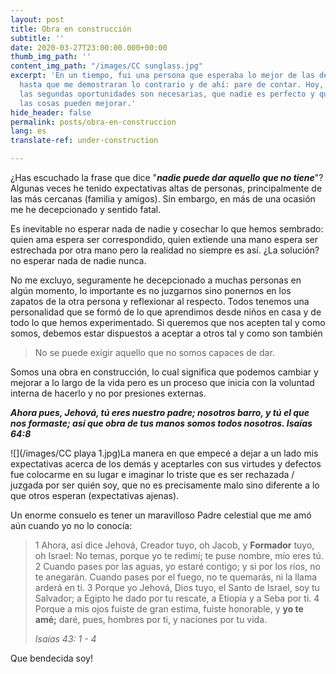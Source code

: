 ```yaml
---
layout: post
title: Obra en construcción
subtitle: ''
date: 2020-03-27T23:00:00.000+00:00
thumb_img_path: ''
content_img_path: "/images/CC sunglass.jpg"
excerpt: 'En un tiempo, fui una persona que esperaba lo mejor de las demás personas
  hasta que me demostraran lo contrario y de ahí: pare de contar. Hoy, reconozco que
  las segundas oportunidades son necesarias, que nadie es perfecto y que si nos esforzamos,
  las cosas pueden mejorar.'
hide_header: false
permalink: posts/obra-en-construccion
lang: es
translate-ref: under-construction

---
```

¿Has escuchado la frase que dice "**_nadie puede dar aquello que no tiene_**"? Algunas veces he tenido expectativas altas de personas, principalmente de las más cercanas (familia y amigos). Sin embargo, en más de una ocasión me he decepcionado y sentido fatal.

Es inevitable no esperar nada de nadie y cosechar lo que hemos sembrado: quien ama espera ser correspondido, quien extiende una mano espera ser estrechada por otra mano pero la realidad no siempre es así. ¿La solución? no esperar nada de nadie nunca.

No me excluyo, seguramente he decepcionado a muchas personas en algún momento, lo importante es no juzgarnos sino ponernos en los zapatos de la otra persona y reflexionar al respecto. Todos tenemos una personalidad que se formó de lo que aprendimos desde niños en casa y de todo lo que hemos experimentado. Si queremos que nos acepten tal y como somos, debemos estar dispuestos a aceptar a otros tal y como son también

> No se puede exigir aquello que no somos capaces de dar.

Somos una obra en construcción, lo cual significa que podemos cambiar y mejorar a lo largo de la vida pero es un proceso que inicia con la voluntad interna de hacerlo y no por presiones externas.

**_Ahora pues, Jehová, tú eres nuestro padre; nosotros barro, y tú el que nos formaste; así que obra de tus manos somos todos nosotros. Isaías 64:8_**

![](/images/CC playa 1.jpg)La manera en que empecé a dejar a un lado mis expectativas acerca de los demás y aceptarles con sus virtudes y defectos fue colocarme en su lugar e imaginar lo triste que es ser rechazada / juzgada por ser quién soy, que no es precisamente malo sino diferente a lo que otros esperan (expectativas ajenas).

Un enorme consuelo es tener un maravilloso Padre celestial que me amó aún cuando yo no lo conocía:

> 1 Ahora, así dice Jehová, Creador tuyo, oh Jacob, y **Formador** tuyo, oh Israel: No temas, porque yo te redimí; te puse nombre, mío eres tú. 2 Cuando pases por las aguas, yo estaré contigo; y si por los ríos, no te anegarán. Cuando pases por el fuego, no te quemarás, ni la llama arderá en ti. 3 Porque yo Jehová, Dios tuyo, el Santo de Israel, soy tu Salvador; a Egipto he dado por tu rescate, a Etiopía y a Seba por ti. 4 Porque a mis ojos fuiste de gran estima, fuiste honorable, y **yo te amé;** daré, pues, hombres por ti, y naciones por tu vida.
>
> _Isaías 43: 1 - 4_

Que bendecida soy!